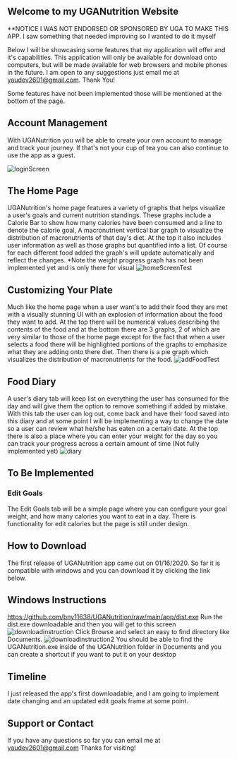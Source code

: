 ## Welcome to my UGANutrition Website

**NOTICE I WAS NOT ENDORSED OR SPONSORED BY UGA TO MAKE THIS APP.
I saw something that needed improving so I wanted to do it myself

Below I will be showcasing some features that my application will offer and it's capabilities. This application will only be available for download onto computers, but will be made available for web browsers and mobile phones in the future. I am open to any suggestions just email me at yaudev2601@gmail.com. Thank You!

Some features have not been implemented those will be mentioned at the bottom of the page.

## Account Management

With UGANutrition you will be able to create your own account to manage and track your journey. If that's not your cup of tea you can also continue to use the app as a guest.

![loginScreen](loginScreen.png)

## The Home Page
UGANutrition's home page features a variety of graphs that helps visualize a user's goals and current nutrition standings. These graphs include a Calorie Bar to show how many calories have been consumed and a line to denote the calorie goal, A macronutrient vertical bar graph to visualize the distribution of macronutrients of that day's diet.
At the top it also includes user information as well as those graphs but quantified into a list. Of course for each different food added the graph's will update automatically and reflect the changes.
*Note the weight progress graph has not been implemented yet and is only there for visual
![homeScreenTest](homeScreenTest.png)

## Customizing Your Plate
Much like the home page when a user want's to add their food they are met with a visually stunning UI with an explosion of information about the food they want to add. At the top there will be numerical values describing the contents of the food and at the bottom there are 3 graphs, 2 of which are very similar to those of the home page except for the fact that when a user selects a food there will be highlighted portions of the graphs to emphasize what they are adding onto there diet. Then there is a pie graph which visualizes the distribution of macronutrients for the food.
![addFoodTest](addFoodTest.PNG)

## Food Diary
A user's diary tab will keep list on everything the user has consumed for the day and will give them the option to remove something if added by mistake. With this tab the user can log out, come back and have their food saved into this diary and at some point I will be implementing a way to change the date so a user can review what he/she has eaten on a certain date. At the top there is also a place where you can enter your weight for the day so you can track your progress across a certain amount of time (Not fully implemented yet)
![diary](diary.png)

## To Be Implemented
### Edit Goals
The Edit Goals tab will be a simple page where you can configure your goal weight, and how many calories you want to eat in a day. There is functionality for edit calories but the page is still under design.

## How to Download
The first release of UGANutrition app came out on 01/16/2020. So far it is compatible with windows and you can download it by clicking the link below.
## Windows Instructions
https://github.com/bny11638/UGANutrition/raw/main/app/dist.exe
Run the dist.exe downloadable and then you will get to this screen
![downloadinstruction](downloadinstruction.png)
Click Browse and select an easy to find directory like Documents.
![downloadinstruction2](downloadinstruction2.png)
You should be able to find the UGANutrition.exe inside of the UGANutrition folder in Documents
and you can create a shortcut if you want to put it on your desktop


## Timeline
I just released the app's first downloadable, and I am going to implement date changing and an updated edit goals frame at some point.

## Support or Contact
If you have any questions so far you can email me at yaudev2601@gmail.com
Thanks for visiting!
